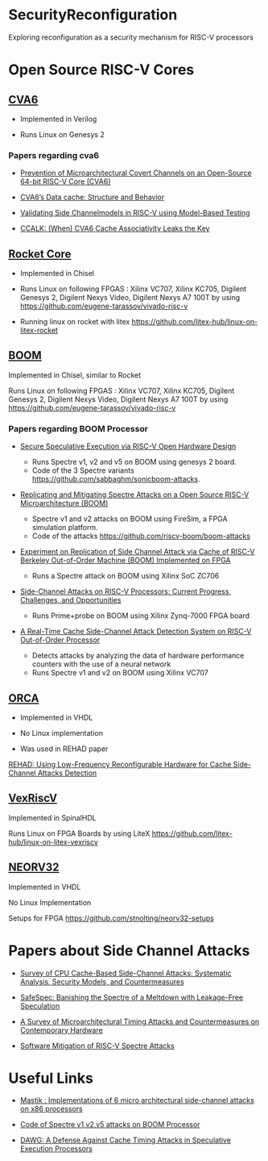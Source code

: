 # SecurityReconfiguration
Exploring reconfiguration as a security mechanism for RISC-V processors

# Open Source RISC-V Cores

## [CVA6](https://github.com/openhwgroup/cva6)
- Implemented in Verilog

- Runs Linux on Genesys 2

### Papers regarding cva6
- [Prevention of Microarchitectural Covert Channels on an Open-Source 64-bit RISC-V Core (CVA6)](https://carrv.github.io/2020/papers/CARRV2020_paper_10_Wistoff.pdf)

- [CVA6’s Data cache: Structure and Behavior](https://arxiv.org/ftp/arxiv/papers/2202/2202.03749.pdf)

- [Validating Side Channelmodels in RISC-V using Model-Based Testing](https://www.diva-portal.org/smash/get/diva2:1615024/FULLTEXT01.pdf)

- [CCALK: (When) CVA6 Cache Associativity Leaks the Key](https://www.google.com/url?sa=t&rct=j&q=&esrc=s&source=web&cd=&ved=2ahUKEwjnwrqWssT8AhX2xwIHHcxOB0AQFnoECBQQAQ&url=https%3A%2F%2Fwww.mdpi.com%2F2079-9268%2F13%2F1%2F1%2Fpdf&usg=AOvVaw1c-uU25uKxvCuJ4r-4sqtk)

## [Rocket Core](https://github.com/chipsalliance/rocket-chip)

- Implemented in Chisel

- Runs Linux on following FPGAS : Xilinx VC707, Xilinx KC705, Digilent Genesys 2, Digilent Nexys Video, Digilent Nexys A7 100T by using https://github.com/eugene-tarassov/vivado-risc-v 

- Running linux on rocket with litex https://github.com/litex-hub/linux-on-litex-rocket

## [BOOM](https://github.com/riscv-boom/riscv-boom)

Implemented in Chisel, similar to Rocket

Runs Linux on following FPGAS : Xilinx VC707, Xilinx KC705, Digilent Genesys 2, Digilent Nexys Video, Digilent Nexys A7 100T by using https://github.com/eugene-tarassov/vivado-risc-v 

### Papers regarding BOOM Processor
- [Secure Speculative Execution via RISC-V Open Hardware Design](https://carrv.github.io/2021/papers/CARRV2021_paper_22_Sabbagh.pdf) 
  - Runs Spectre v1, v2 and v5 on BOOM using genesys 2 board.
  - Code of the 3 Spectre variants https://github.com/sabbaghm/sonicboom-attacks.
  
- [Replicating and Mitigating Spectre Attacks on a Open Source RISC-V Microarchitecture (BOOM)](https://carrv.github.io/2019/papers/carrv2019_paper_5.pdf)
  - Spectre v1 and v2 attacks on BOOM using FireSim, a FPGA simulation platform.
  - Code of the attacks https://github.com/riscv-boom/boom-attacks
  
- [Experiment on Replication of Side Channel Attack via Cache of RISC-V Berkeley Out-of-Order Machine (BOOM) Implemented on FPGA](https://carrv.github.io/2020/papers/CARRV2020_paper_2_Le.pdf)
  - Runs a Spectre attack on BOOM using Xilinx SoC ZC706 
  
- [Side-Channel Attacks on RISC-V Processors: Current Progress, Challenges, and Opportunities](https://arxiv.org/pdf/2106.08877.pdf)
  - Runs Prime+probe on BOOM using Xilinx Zynq-7000 FPGA board
  
- [A Real-Time Cache Side-Channel Attack Detection System on RISC-V Out-of-Order Processor](https://ieeexplore.ieee.org/stamp/stamp.jsp?arnumber=9645559)
  - Detects attacks by analyzing the data of hardware performance counters with the use of a neural network
  - Runs Spectre v1 and v2 on BOOM using Xilinx VC707
  
## [ORCA](https://github.com/riscveval/orca-1)

- Implemented in VHDL

- No Linux implementation

- Was used in REHAD paper

[REHAD: Using Low-Frequency Reconfigurable Hardware for Cache Side-Channel Attacks Detection](https://hal.laas.fr/hal-02949624/document)

## [VexRiscV](https://github.com/SpinalHDL/VexRiscv)

Implemented in SpinalHDL

Runs Linux on FPGA Boards by using LiteX  https://github.com/litex-hub/linux-on-litex-vexriscv

## [NEORV32](https://github.com/stnolting/neorv32)

Implemented in VHDL

No Linux Implementation

Setups for FPGA https://github.com/stnolting/neorv32-setups


# Papers about Side Channel Attacks

- [Survey of CPU Cache-Based Side-Channel Attacks: Systematic Analysis, Security Models, and Countermeasures](https://downloads.hindawi.com/journals/scn/2021/5559552.pdf)

- [SafeSpec: Banishing the Spectre of a Meltdown with Leakage-Free Speculation](https://arxiv.org/pdf/1806.05179.pdf)

- [A Survey of Microarchitectural Timing Attacks and Countermeasures on Contemporary Hardware](https://eprint.iacr.org/2016/613.pdf)

- [Software Mitigation of RISC-V Spectre Attacks](https://arxiv.org/pdf/2206.04507v1.pdf (Using BOOM))

# Useful Links

- [Mastik : Implementations of 6 micro architectural side-channel attacks on x86 processors](https://github.com/0xADE1A1DE/Mastik)

- [Code of Spectre v1,v2,v5 attacks on BOOM Processor](https://github.com/sabbaghm/sonicboom-attacks)

- [DAWG: A Defense Against Cache Timing Attacks in Speculative Execution Processors](https://groups.csail.mit.edu/commit/papers/2018/kiriansky-micro18-dawg.pdf)
